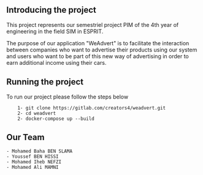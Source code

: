 ## Introducing the project

This project represents our semestriel project PIM of the 4th year of engineering in the field SIM in ESPRIT.

The purpose of our application "WeAdvert"  is to facilitate the interaction between companies who want to advertise their products using our system and users who want to be part of this new way of advertising in order to earn additional income using their cars.


## Running the project

To run our project please follow the steps below
    
        1- git clone https://gitlab.com/creators4/weadvert.git
        2- cd weadvert
        2- docker-compose up --build


## Our Team

    - Mohamed Baha BEN SLAMA
    - Youssef BEN HISSI
    - Mohamed Iheb NEFZI 
    - Mohamed Ali MAMNI 
